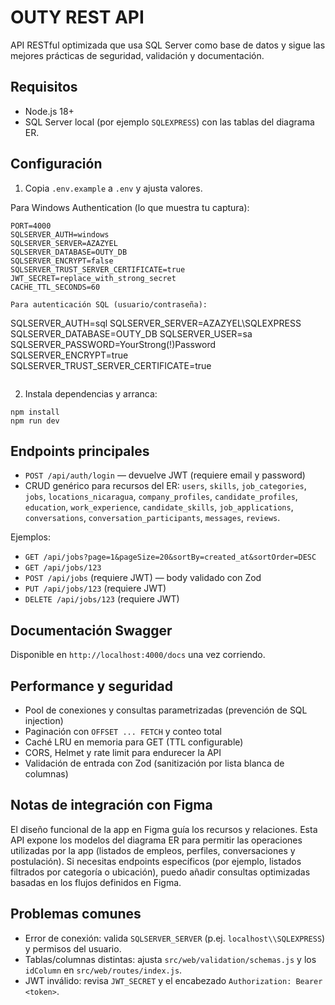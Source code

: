 # OUTY REST API

API RESTful optimizada que usa SQL Server como base de datos y sigue las mejores prácticas de seguridad, validación y documentación.

## Requisitos

- Node.js 18+
- SQL Server local (por ejemplo `SQLEXPRESS`) con las tablas del diagrama ER.

## Configuración

1. Copia `.env.example` a `.env` y ajusta valores.

Para Windows Authentication (lo que muestra tu captura):

```
PORT=4000
SQLSERVER_AUTH=windows
SQLSERVER_SERVER=AZAZYEL
SQLSERVER_DATABASE=OUTY_DB
SQLSERVER_ENCRYPT=false
SQLSERVER_TRUST_SERVER_CERTIFICATE=true
JWT_SECRET=replace_with_strong_secret
CACHE_TTL_SECONDS=60

Para autenticación SQL (usuario/contraseña):

```
SQLSERVER_AUTH=sql
SQLSERVER_SERVER=AZAZYEL\SQLEXPRESS
SQLSERVER_DATABASE=OUTY_DB
SQLSERVER_USER=sa
SQLSERVER_PASSWORD=YourStrong(!)Password
SQLSERVER_ENCRYPT=true
SQLSERVER_TRUST_SERVER_CERTIFICATE=true
```
```

2. Instala dependencias y arranca:

```
npm install
npm run dev
```

## Endpoints principales

- `POST /api/auth/login` — devuelve JWT (requiere email y password)
- CRUD genérico para recursos del ER: `users`, `skills`, `job_categories`, `jobs`, `locations_nicaragua`, `company_profiles`, `candidate_profiles`, `education`, `work_experience`, `candidate_skills`, `job_applications`, `conversations`, `conversation_participants`, `messages`, `reviews`.

Ejemplos:

- `GET /api/jobs?page=1&pageSize=20&sortBy=created_at&sortOrder=DESC`
- `GET /api/jobs/123`
- `POST /api/jobs` (requiere JWT) — body validado con Zod
- `PUT /api/jobs/123` (requiere JWT)
- `DELETE /api/jobs/123` (requiere JWT)

## Documentación Swagger

Disponible en `http://localhost:4000/docs` una vez corriendo.

## Performance y seguridad

- Pool de conexiones y consultas parametrizadas (prevención de SQL injection)
- Paginación con `OFFSET ... FETCH` y conteo total
- Caché LRU en memoria para GET (TTL configurable)
- CORS, Helmet y rate limit para endurecer la API
- Validación de entrada con Zod (sanitización por lista blanca de columnas)

## Notas de integración con Figma

El diseño funcional de la app en Figma guía los recursos y relaciones. Esta API expone los modelos del diagrama ER para permitir las operaciones utilizadas por la app (listados de empleos, perfiles, conversaciones y postulación). Si necesitas endpoints específicos (por ejemplo, listados filtrados por categoría o ubicación), puedo añadir consultas optimizadas basadas en los flujos definidos en Figma.

## Problemas comunes

- Error de conexión: valida `SQLSERVER_SERVER` (p.ej. `localhost\\SQLEXPRESS`) y permisos del usuario.
- Tablas/columnas distintas: ajusta `src/web/validation/schemas.js` y los `idColumn` en `src/web/routes/index.js`.
- JWT inválido: revisa `JWT_SECRET` y el encabezado `Authorization: Bearer <token>`.